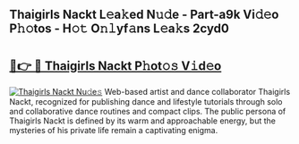 ## Thaigirls Nackt L𝚎a𝚔ed N𝚞𝚍e - Part-a9k Vi𝚍𝚎o P𝚑𝚘tos - H𝚘𝚝 O𝚗𝚕yf𝚊ns L𝚎a𝚔s 2cyd0

# <h2><a href="http://kf08khw.oniu.top/?m=Thaigirls+Nackt">🔗👉 🔴 Thaigirls Nackt P𝚑ot𝚘𝚜 V𝚒d𝚎o</a></h2>

[![Thaigirls Nackt Nu𝚍e𝚜](https://i.imgur.com/0qMVB7G.gif)](http://kf08khw.oniu.top/?m=Thaigirls+Nackt)
Web-based artist and dance collaborator Thaigirls Nackt, recognized for publishing dance and lifestyle tutorials through solo and collaborative dance routines and compact clips. The public persona of Thaigirls Nackt is defined by its warm and approachable energy, but the mysteries of his private life remain a captivating enigma.  
